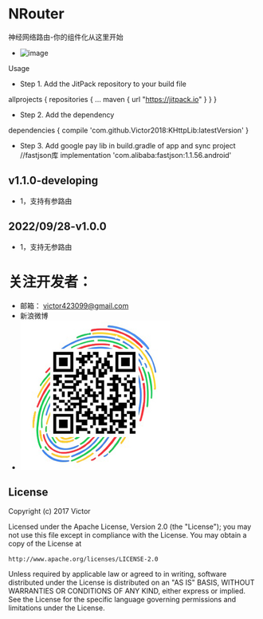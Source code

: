 # NRouter
神经网络路由-你的组件化从这里开始
- ![image](https://s2.loli.net/2022/09/28/5wABJtvS1QDWxZi.jpg)


Usage

- Step 1. Add the JitPack repository to your build file

allprojects {
repositories {
...
maven { url "https://jitpack.io" }
}
}
- Step 2. Add the dependency

dependencies {
compile 'com.github.Victor2018:KHttpLib:latestVersion'
}

- Step 3. Add google pay lib in build.gradle of app and sync project
  //fastjson库
  implementation 'com.alibaba:fastjson:1.1.56.android'

## v1.1.0-developing
- 1，支持有参路由

## 2022/09/28-v1.0.0
- 1，支持无参路由

# 关注开发者：
- 邮箱： victor423099@gmail.com
- 新浪微博
- ![image](https://github.com/Victor2018/AppUpdateLib/raw/master/SrceenShot/sina_weibo.jpg)

## License

Copyright (c) 2017 Victor

Licensed under the Apache License, Version 2.0 (the "License");
you may not use this file except in compliance with the License.
You may obtain a copy of the License at

    http://www.apache.org/licenses/LICENSE-2.0

Unless required by applicable law or agreed to in writing, software
distributed under the License is distributed on an "AS IS" BASIS,
WITHOUT WARRANTIES OR CONDITIONS OF ANY KIND, either express or implied.
See the License for the specific language governing permissions and
limitations under the License.
